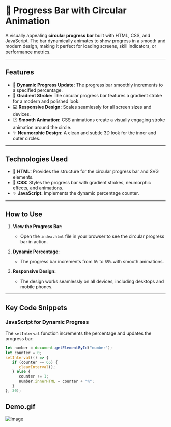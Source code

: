 # 🔄 Progress Bar with Circular Animation

A visually appealing **circular progress bar** built with HTML, CSS, and JavaScript. The bar dynamically animates to show progress in a smooth and modern design, making it perfect for loading screens, skill indicators, or performance metrics.

---

## Features
- 🎯 **Dynamic Progress Update:** The progress bar smoothly increments to a specified percentage.
- 🎨 **Gradient Stroke:** The circular progress bar features a gradient stroke for a modern and polished look.
- 💻 **Responsive Design:** Scales seamlessly for all screen sizes and devices.
- 🕑 **Smooth Animation:** CSS animations create a visually engaging stroke animation around the circle.
- ✨ **Neumorphic Design:** A clean and subtle 3D look for the inner and outer circles.

---

## Technologies Used
- 🎨 **HTML:** Provides the structure for the circular progress bar and SVG elements.
- 🎨 **CSS:** Styles the progress bar with gradient strokes, neumorphic effects, and animations.
- ✨ **JavaScript:** Implements the dynamic percentage counter.

---

## How to Use

1. **View the Progress Bar:**
   - Open the `index.html` file in your browser to see the circular progress bar in action.

2. **Dynamic Percentage:**
   - The progress bar increments from `0%` to `65%` with smooth animations.

3. **Responsive Design:**
   - The design works seamlessly on all devices, including desktops and mobile phones.

---

## Key Code Snippets

### JavaScript for Dynamic Progress
The `setInterval` function increments the percentage and updates the progress bar:
```javascript
let number = document.getElementById("number");
let counter = 0;
setInterval(() => {
   if (counter == 65) {
      clearInterval();
   } else {
      counter += 1;
      number.innerHTML = counter + "%";
   }
}, 30);
```

## Demo.gif

![Image](https://github.com/user-attachments/assets/40e32486-c550-4733-8dc6-9bb6d1810fc6)
